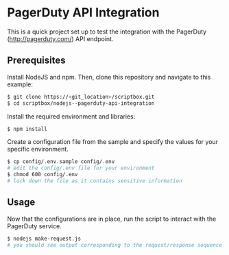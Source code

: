 # PagerDuty API Integration

This is a quick project set up to test the integration with the PagerDuty (http://pagerduty.com/)
API endpoint.

## Prerequisites

Install NodeJS and npm. Then, clone this repository and navigate to this example:

```bash
$ git clone https://<git_location>/scriptbox.git
$ cd scriptbox/nodejs--pagerduty-api-integration
```

Install the required environment and libraries:

```bash
$ npm install
```

Create a configuration file from the sample and specify the values for your specific environment.

```bash
$ cp config/.env.sample config/.env
# edit the config/.env file for your environment
$ chmod 600 config/.env
# lock down the file as it contains sensitive information
```

## Usage

Now that the configurations are in place, run the script to interact with the PagerDuty service.

```bash
$ nodejs make-request.js
# you should see output corresponding to the request/response sequence
```
